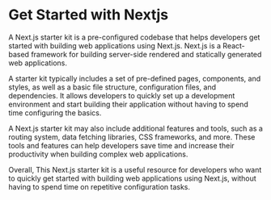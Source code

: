 # Get Started with Nextjs
A Next.js starter kit is a pre-configured codebase that helps developers get started with building web applications using Next.js. Next.js is a React-based framework for building server-side rendered and statically generated web applications.

A starter kit typically includes a set of pre-defined pages, components, and styles, as well as a basic file structure, configuration files, and dependencies. It allows developers to quickly set up a development environment and start building their application without having to spend time configuring the basics.

A Next.js starter kit may also include additional features and tools, such as a routing system, data fetching libraries, CSS frameworks, and more. These tools and features can help developers save time and increase their productivity when building complex web applications.

Overall, This Next.js starter kit is a useful resource for developers who want to quickly get started with building web applications using Next.js, without having to spend time on repetitive configuration tasks.
